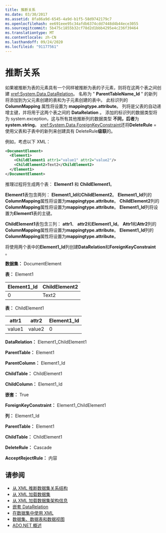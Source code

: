 ```yaml
---
title: 推断关系
ms.date: 03/30/2017
ms.assetid: 8fa86a9d-6545-4a9d-b1f5-58d9742179c7
ms.openlocfilehash: ee691eee95c34afdb6374cdd7448d4b44ece3055
ms.sourcegitcommit: 5b475c1855b32cf78d2d1bbb4295e4c236f39464
ms.translationtype: MT
ms.contentlocale: zh-CN
ms.lasthandoff: 09/24/2020
ms.locfileid: "91177561"
---
```

# <a name="inferring-relationships"></a>推断关系

如果被推断为表的元素具有一个同样被推断为表的子元素，则将在这两个表之间创建 <xref:System.Data.DataRelation>。 名称为 " **ParentTableName_Id** " 的新列将添加到为父元素创建的表和为子元素创建的表中。 此标识列的 **ColumnMapping** 属性将设置为 **mappingtype.attribute**。 列将是父表的自动递增主键，并将用于这两个表之间的 **DataRelation** 。 添加的标识列的数据类型将为 system.exception，这与所有其他推断列的数据类型 **不同，后者**为 **system.string**。 <xref:System.Data.ForeignKeyConstraint>还将**DeleteRule**  =  使用父表和子表中的新列来创建具有 DeleteRule**级联**的。  
  
 例如，考虑以下 XML：  
  
```xml  
<DocumentElement>  
  <Element1>  
    <ChildElement1 attr1="value1" attr2="value2"/>  
    <ChildElement2>Text2</ChildElement2>  
  </Element1>  
</DocumentElement>  
```  
  
 推理过程将生成两个表： **Element1** 和 **ChildElement1**。  
  
 **Element1**表包含两列： **Element1_Id**和**ChildElement2**。 **Element1_Id**列的**ColumnMapping**属性将设置为**mappingtype.attribute**。 **ChildElement2**列的**ColumnMapping**属性将设置为**mappingtype.attribute**。 **Element1_Id**列将设置为**Element1**表的主键。  
  
 **ChildElement1**表包含三列： **attr1**、 **attr2**和**Element1_Id**。 **Attr1**和**Attr2**列的**ColumnMapping**属性将设置为**mappingtype.attribute**。 **Element1_Id**列的**ColumnMapping**属性将设置为**mappingtype.attribute**。  
  
 将使用两个表中的**Element1_Id**列创建**DataRelation**和**ForeignKeyConstraint** 。  
  
 **数据集：** DocumentElement  
  
 **表：** Element1  
  
|Element1_Id|ChildElement2|  
|------------------|-------------------|  
|0|Text2|  
  
 **表：** ChildElement1  
  
|attr1|attr2|Element1_Id|  
|-----------|-----------|------------------|  
|value1|value2|0|  
  
 **DataRelation：** Element1_ChildElement1  
  
 **ParentTable：** Element1  
  
 **ParentColumn：** Element1_Id  
  
 **ChildTable：** ChildElement1  
  
 **ChildColumn：** Element1_Id  
  
 **嵌套：** True  
  
 **ForeignKeyConstraint：** Element1_ChildElement1  
  
 **列：** Element1_Id  
  
 **ParentTable：** Element1  
  
 **ChildTable：** ChildElement1  
  
 **DeleteRule：** Cascade  
  
 **AcceptRejectRule：** 内容  
  
## <a name="see-also"></a>请参阅

- [从 XML 推断数据集关系结构](inferring-dataset-relational-structure-from-xml.md)
- [从 XML 加载数据集](loading-a-dataset-from-xml.md)
- [从 XML 加载数据集架构信息](loading-dataset-schema-information-from-xml.md)
- [嵌套 DataRelation](nesting-datarelations.md)
- [在数据集中使用 XML](using-xml-in-a-dataset.md)
- [数据集、数据表和数据视图](index.md)
- [ADO.NET 概述](../ado-net-overview.md)
